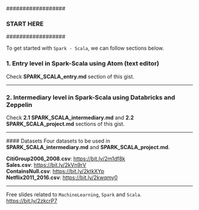 ##################
### START HERE ###
##################

To get started with `Spark - Scala`, we can follow sections below.

### 1. Entry level in Spark-Scala using Atom (text editor)

Check <b>SPARK_SCALA_entry.md</b> section of this gist.

<hr>

### 2. Intermediary level in Spark-Scala using Databricks and Zeppelin 

Check <b>2.1 SPARK_SCALA_intermediary.md</b> and <b>2.2 SPARK_SCALA_project.md</b> sections of this gist.
<hr>
#### Datasets
Four datasets to be used in <b>SPARK_SCALA_intermediary.md</b> and <b>SPARK_SCALA_project.md</b>.<br>

<b>CitiGroup2006_2008.csv</b>: https://bit.ly/2m1df8k<br>
<b>Sales.csv</b>: https://bit.ly/2kVn9rV<br>
<b>ContainsNull.csv</b>: https://bit.ly/2ktkXYp<br>
<b>Netflix2011_2016.csv</b>: https://bit.ly/2kwqmy0

<hr>

Free slides related to `MachineLearning`, `Spark` and `Scala`.<br>
https://bit.ly/2zkcrP7
